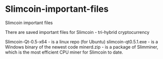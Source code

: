 # Slimcoin-important-files
Slimcoin important files

There are saved important files for Slimcoin - tri-hybrid cryptocurrency

Slimcoin-Qt-0.5-x64 - is a linux repo (for Ubuntu)
slimcoin-qt0.5.1.exe - is a Windows binary of the newest code
minerd.zip - is a package of Slimminer, which is the most efficient CPU miner for Slimcoin to date.
